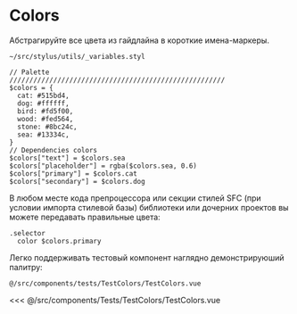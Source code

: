 # Colors

Абстрагируйте все цвета из гайдлайна в короткие имена-маркеры.

<code class="code--path">~/src/stylus/utils/_variables.styl</code>

```stylus
// Palette
//////////////////////////////////////////////////////
$colors = {
  cat: #515bd4,
  dog: #ffffff,
  bird: #fd5f00,
  wood: #fed564,
  stone: #8bc24c,
  sea: #13334c,
}
// Dependencies colors
$colors["text"] = $colors.sea
$colors["placeholder"] = rgba($colors.sea, 0.6)
$colors["primary"] = $colors.cat
$colors["secondary"] = $colors.dog
```

В любом месте кода препроцессора или секции стилей SFC (при условии импорта стилевой базы) библиотеки или дочерних проектов вы можете передавать правильные цвета:

```stylus
.selector
  color $colors.primary
```

Легко поддерживать тестовый компонент наглядно демонстрируюший палитру:

<TestColors />

<code class="code--path">@/src/components/tests/TestColors/TestColors.vue</code>

<<< @/src/components/Tests/TestColors/TestColors.vue
